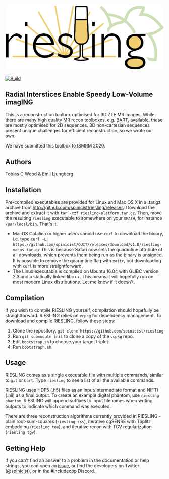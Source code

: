![Logo](riesling-logo.png)

[![Build](https://github.com/spinicist/riesling/workflows/Build/badge.svg)](https://github.com/spinicist/QUIT/actions)

## Radial Interstices Enable Speedy Low-Volume imagING

This is a reconstruction toolbox optimised for 3D ZTE MR images. While there are many high quality MR recon toolboxes, e.g. [BART](http://mrirecon.github.io/bart/), available, these are mostly optimised for 2D sequences. 3D non-cartesian sequences present unique challenges for efficient reconstruction, so we wrote our own.

We have submitted this toolbox to ISMRM 2020.

## Authors

Tobias C Wood & Emil Ljungberg

## Installation

Pre-compiled executables are provided for Linux and Mac OS X in a .tar.gz 
archive from http://github.com/spinicist/riesling/releases. Download the archive and 
extract it with `tar -xzf riesling-platform.tar.gz`. Then, move the resulting `riesling` executable to somewhere on your `$PATH`, for instance `/usr/local/bin`. That's it.

- MacOS Catalina or higher users should use `curl` to download the binary, i.e. 
  type `curl -L https://github.com/spinicist/QUIT/releases/download/v1.0/riesling-macos.tar.gz`
  This is because Safari now sets the quarantine attribute of all downloads,
  which prevents them being run as the binary is unsigned. It is possible to 
  remove the quarantine flag with `xattr`, but downloading with `curl` is more 
  straightforward.
- The Linux executable is compiled on Ubuntu 16.04 with GLIBC version 2.3 and a 
  statically linked libc++. This means it will hopefully run on most modern 
  Linux distributions. Let me know if it doesn't.

## Compilation

If you wish to compile RIESLING yourself, compilation should hopefully be straightforward. RIESLING relies on `vcpkg` for dependency management. To download and compile RIESLING, follow these steps:

1. Clone the repository. `git clone https://github.com/spinicist/riesling`
2. Run `git submodule init` to clone a copy of the `vcpkg` repo.
3. Edit `bootstrap.sh` to choose your target triplet.
4. Run `bootstraph.sh`.

## Usage

RIESLING comes as a single executable file with multiple commands, similar to `git` or `bart`. Type `riesling` to see a list of all the available commands.

RIESLING uses HDF5 (.h5) files as an input/intermediate format and NIFTI (.nii) as a final output. To create an example digital phantom, use `riesling phantom`. RIESLING will append suffixes to input filenames when writing outputs to indicate which command was executed.

There are three reconstruction algorithms currently provided in RIESLING - plain root-sum-squares (`riesling rss`), iterative cgSENSE with Töplitz embedding (`riesling toe`), and iterative recon with TGV regularization (`riesling tgv`).

## Getting Help

If you can't find an answer to a problem in the documentation or help strings, 
you can open an [issue](https://github.com/spinicist/riesling/issues), or find the developers on Twitter ([@spinicist](https://twitter.com/spinicist)), or in the #includecpp Discord.
